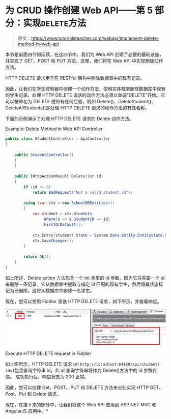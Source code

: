 # 为 CRUD 操作创建 Web API——第 5 部分：实现`DELETE`方法

> 原文：<https://www.tutorialsteacher.com/webapi/implement-delete-method-in-web-api>

本节是前面四节的延续，在这四节中，我们为 Web API 创建了必要的基础设施，并实现了 GET、POST 和 PUT 方法。这里，我们将在 Web API 中实现删除动作方法。

HTTP DELETE 请求用于在 RESTful 架构中删除数据源中的现有记录。

因此，让我们在学生控制器中创建一个动作方法，使用实体框架删除数据库中现有的学生记录。处理 HTTP DELETE 请求的动作方法必须以单词“DELETE”开始。它可以被命名为 DELETE 或带有任何后缀，例如 Delete()、DeleteStudent()、DeleteAllStudents()是处理 HTTP DELETE 请求的动作方法的有效名称。

下面的示例演示了处理 HTTP DELETE 请求的 Delete 动作方法。

Example: Delete Method in Web API Controller 

```cs
public class StudentController : ApiController
{

    public StudentController()
    {
    }

    public IHttpActionResult Delete(int id)
    {
        if (id <= 0)
            return BadRequest("Not a valid student id");

        using (var ctx = new SchoolDBEntities())
        {
            var student = ctx.Students
                .Where(s => s.StudentID == id)
                .FirstOrDefault();

            ctx.Entry(student).State = System.Data.Entity.EntityState.Deleted;
            ctx.SaveChanges();
        }

        return Ok();
    }
} 
```

如上所述，Delete action 方法包含一个 int 类型的 id 参数，因为它只需要一个 id 来删除一条记录。它从数据库中提取与指定 id 匹配的现有学生，然后将其状态标记为已删除。这将从数据库中删除一名学生。

现在，您可以使用 Fiddler 发送 HTTP DELETE 请求，如下所示，并查看响应。

![](img/bdd611b90a3a6733a2ac7a28e5ec5e7e.png)

Execute HTTP DELETE request in Fiddler



如上图所示，HTTP DELETE 请求 url `http://localhost:64189/api/student?id=1`包含查询字符串 id。此 id 查询字符串将作为 Delete()方法中的 id 参数传递。 成功执行后，响应状态为 200 正常。

因此，您可以创建 Get、POST、PUT 和 DELETE 方法来分别实现 HTTP GET、Post、Put 和 Delete 请求。

现在，在接下来的部分中，让我们将这个 Web API 使用到 ASP.NET MVC 和 AngularJS 应用中。*